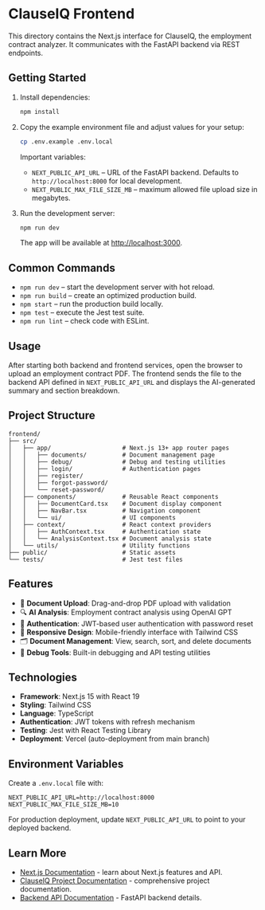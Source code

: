 # ClauseIQ Frontend

This directory contains the Next.js interface for ClauseIQ, the employment contract analyzer. It communicates with the FastAPI backend via REST endpoints.

## Getting Started

1. Install dependencies:
   ```bash
   npm install
   ```

2. Copy the example environment file and adjust values for your setup:
   ```bash
   cp .env.example .env.local
   ```
   
   Important variables:
   - `NEXT_PUBLIC_API_URL` – URL of the FastAPI backend. Defaults to `http://localhost:8000` for local development.
   - `NEXT_PUBLIC_MAX_FILE_SIZE_MB` – maximum allowed file upload size in megabytes.

3. Run the development server:
   ```bash
   npm run dev
   ```
   
   The app will be available at [http://localhost:3000](http://localhost:3000).

## Common Commands

- `npm run dev` – start the development server with hot reload.
- `npm run build` – create an optimized production build.
- `npm start` – run the production build locally.
- `npm test` – execute the Jest test suite.
- `npm run lint` – check code with ESLint.

## Usage

After starting both backend and frontend services, open the browser to upload an employment contract PDF. The frontend sends the file to the backend API defined in `NEXT_PUBLIC_API_URL` and displays the AI-generated summary and section breakdown.

## Project Structure

```
frontend/
├── src/
│   ├── app/                    # Next.js 13+ app router pages
│   │   ├── documents/          # Document management page
│   │   ├── debug/              # Debug and testing utilities
│   │   ├── login/              # Authentication pages
│   │   ├── register/
│   │   ├── forgot-password/
│   │   └── reset-password/
│   ├── components/             # Reusable React components
│   │   ├── DocumentCard.tsx    # Document display component
│   │   ├── NavBar.tsx          # Navigation component
│   │   └── ui/                 # UI components
│   ├── context/                # React context providers
│   │   ├── AuthContext.tsx     # Authentication state
│   │   └── AnalysisContext.tsx # Document analysis state
│   └── utils/                  # Utility functions
├── public/                     # Static assets
└── tests/                      # Jest test files
```

## Features

- 📄 **Document Upload**: Drag-and-drop PDF upload with validation
- 🔍 **AI Analysis**: Employment contract analysis using OpenAI GPT
- 🔐 **Authentication**: JWT-based user authentication with password reset
- 📱 **Responsive Design**: Mobile-friendly interface with Tailwind CSS
- 🗂️ **Document Management**: View, search, sort, and delete documents
- 🐛 **Debug Tools**: Built-in debugging and API testing utilities

## Technologies

- **Framework**: Next.js 15 with React 19
- **Styling**: Tailwind CSS
- **Language**: TypeScript
- **Authentication**: JWT tokens with refresh mechanism
- **Testing**: Jest with React Testing Library
- **Deployment**: Vercel (auto-deployment from main branch)

## Environment Variables

Create a `.env.local` file with:

```env
NEXT_PUBLIC_API_URL=http://localhost:8000
NEXT_PUBLIC_MAX_FILE_SIZE_MB=10
```

For production deployment, update `NEXT_PUBLIC_API_URL` to point to your deployed backend.

## Learn More

- [Next.js Documentation](https://nextjs.org/docs) - learn about Next.js features and API.
- [ClauseIQ Project Documentation](../docs/) - comprehensive project documentation.
- [Backend API Documentation](../backend/README.md) - FastAPI backend details.
